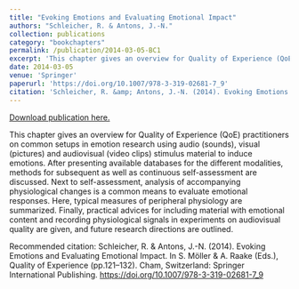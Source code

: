 ```yaml
---
title: "Evoking Emotions and Evaluating Emotional Impact"
authors: "Schleicher, R. & Antons, J.-N."
collection: publications
category: "bookchapters"
permalink: /publication/2014-03-05-BC1
excerpt: 'This chapter gives an overview for Quality of Experience (QoE) practitioners on common setups in emotion research using audio (sounds), visual (pictures) and audiovisual (video clips) stimulus material to induce emotions. After presenting available databases for the different modalities, methods for subsequent as well as continuous self-assessment are discussed. Next to self-assessment, analysis of accompanying physiological changes is a common means to evaluate emotional responses. Here, typical measures of peripheral physiology are summarized. Finally, practical advices for including material with emotional content and recording physiological signals in experiments on audiovisual quality are given, and future research directions are outlined.'
date: 2014-03-05
venue: 'Springer'
paperurl: 'https://doi.org/10.1007/978-3-319-02681-7_9'
citation: 'Schleicher, R. &amp; Antons, J.-N. (2014). Evoking Emotions and Evaluating Emotional Impact. In S. Möller &amp; A. Raake (Eds.), Quality of Experience (pp.121–132). Cham, Switzerland: Springer International Publishing. https://doi.org/10.1007/978-3-319-02681-7_9'
---
```


<a href='https://doi.org/10.1007/978-3-319-02681-7_9'>Download publication here.</a>

This chapter gives an overview for Quality of Experience (QoE) practitioners on common setups in emotion research using audio (sounds), visual (pictures) and audiovisual (video clips) stimulus material to induce emotions. After presenting available databases for the different modalities, methods for subsequent as well as continuous self-assessment are discussed. Next to self-assessment, analysis of accompanying physiological changes is a common means to evaluate emotional responses. Here, typical measures of peripheral physiology are summarized. Finally, practical advices for including material with emotional content and recording physiological signals in experiments on audiovisual quality are given, and future research directions are outlined.

Recommended citation: Schleicher, R. & Antons, J.-N. (2014). Evoking Emotions and Evaluating Emotional Impact. In S. Möller & A. Raake (Eds.), Quality of Experience (pp.121–132). Cham, Switzerland: Springer International Publishing. https://doi.org/10.1007/978-3-319-02681-7_9